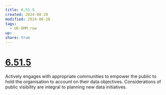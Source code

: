 ```yaml
---
title: 6.51.5
created: 2024-08-28
modified: 2024-08-28
tags:
  - UK-DMM_row
up: 
share: true
---
```

# [6.51.5](6.51.5.md)

Actively engages with appropriate communities to empower the public to hold the organisation to account on their data objectives. Considerations of public visibility are integral to planning new data initiatives.
